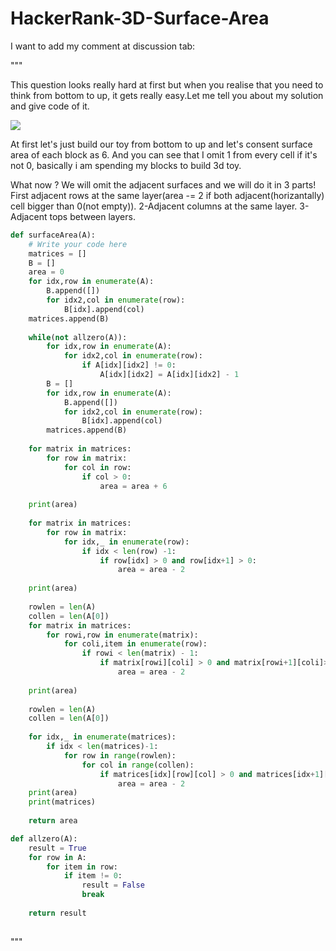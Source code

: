 # HackerRank-3D-Surface-Area
I want to add my comment at discussion tab:

"""

This question looks really hard at first but when you realise that you need to think from bottom to up, it gets really easy.Let me tell you about my solution and give code of it.

![](https://prnt.sc/1tpx631)

At first let's just build our toy from bottom to up and let's consent surface area of each block as 6.
And you can see that I omit 1 from every cell if it's not 0, basically i am spending my blocks to build 3d toy.

What now ? We will omit the adjacent surfaces and we will do it in 3 parts!
First adjacent rows at the same layer(area -= 2 if both adjacent(horizantally) cell bigger than 0(not empty)).
2-Adjacent columns at the same layer.
3-Adjacent tops between layers.



```python
def surfaceArea(A):
    # Write your code here
    matrices = []
    B = []
    area = 0
    for idx,row in enumerate(A):
        B.append([])
        for idx2,col in enumerate(row):
            B[idx].append(col)
    matrices.append(B)
    
    while(not allzero(A)):
        for idx,row in enumerate(A):
            for idx2,col in enumerate(row):
                if A[idx][idx2] != 0:
                    A[idx][idx2] = A[idx][idx2] - 1
        B = []
        for idx,row in enumerate(A):
            B.append([])
            for idx2,col in enumerate(row):
                B[idx].append(col)
        matrices.append(B)
    
    for matrix in matrices:
        for row in matrix:
            for col in row:
                if col > 0:
                    area = area + 6
    
    print(area)
    
    for matrix in matrices:
        for row in matrix:
            for idx,_ in enumerate(row):
                if idx < len(row) -1:
                    if row[idx] > 0 and row[idx+1] > 0:
                        area = area - 2
    
    print(area)
    
    rowlen = len(A)
    collen = len(A[0])
    for matrix in matrices:
        for rowi,row in enumerate(matrix):
            for coli,item in enumerate(row):
                if rowi < len(matrix) - 1:
                    if matrix[rowi][coli] > 0 and matrix[rowi+1][coli]>0:
                        area = area - 2
        
    print(area)
    
    rowlen = len(A)
    collen = len(A[0])
    
    for idx,_ in enumerate(matrices):
        if idx < len(matrices)-1:
            for row in range(rowlen):
                for col in range(collen):
                    if matrices[idx][row][col] > 0 and matrices[idx+1][row][col] > 0:
                        area = area - 2
    print(area)
    print(matrices)
    
    return area

def allzero(A):
    result = True
    for row in A:
        for item in row:
            if item != 0:
                result = False
                break	
							
    return result
		
````

"""
